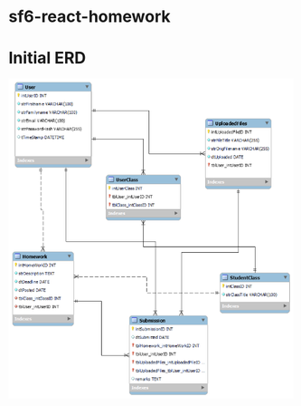 # sf6-react-homework

# Initial ERD

![alt text](https://github.com/erwinmacaraig/sf6-react-homework/blob/master/erd.png)
